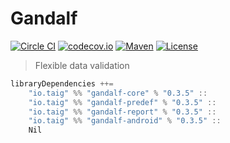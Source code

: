 # Gandalf

[![Circle CI](https://circleci.com/gh/Taig/gandalf.svg?style=shield)](https://circleci.com/gh/Taig/gandalf)
[![codecov.io](https://codecov.io/github/Taig/gandalf/coverage.svg?branch=master)](https://codecov.io/github/Taig/gandalf?branch=master)
[![Maven](https://img.shields.io/maven-central/v/io.taig/gandalf_2.11.svg)](http://search.maven.org/#artifactdetails%7Cio.taig%7Cgandalf_2.11%7C0.3.5%7Cjar)
[![License](https://img.shields.io/badge/license-MIT-blue.svg)](https://raw.githubusercontent.com/Taig/gandalf/master/LICENSE)

> Flexible data validation

````scala
libraryDependencies ++=
    "io.taig" %% "gandalf-core" % "0.3.5" ::
    "io.taig" %% "gandalf-predef" % "0.3.5" ::
    "io.taig" %% "gandalf-report" % "0.3.5" ::
    "io.taig" %% "gandalf-android" % "0.3.5" ::
    Nil
````